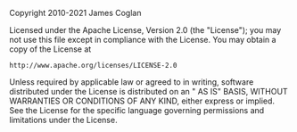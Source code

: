 Copyright 2010-2021 James Coglan

Licensed under the Apache License, Version 2.0 (the "License"); you may not use this file except in compliance with the
License. You may obtain a copy of the License at

    http://www.apache.org/licenses/LICENSE-2.0

Unless required by applicable law or agreed to in writing, software distributed under the License is distributed on an "
AS IS" BASIS, WITHOUT WARRANTIES OR CONDITIONS OF ANY KIND, either express or implied. See the License for the specific
language governing permissions and limitations under the License.
